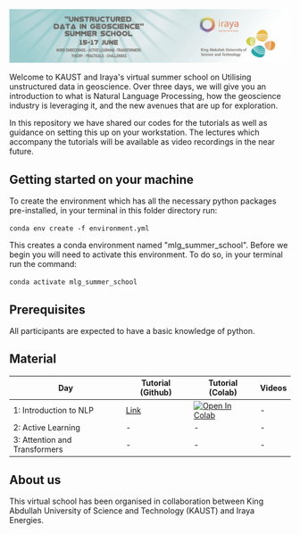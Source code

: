 <img src="logo.jpg">

Welcome to KAUST and Iraya's virtual summer school on Utilising unstructured data in geoscience. Over three days, we will give 
you an introduction to what is Natural Language Processing, how the geoscience industry is leveraging it, and the new
avenues that are up for exploration. 

In this repository we have shared our codes for the tutorials as well as guidance on setting this up on your 
workstation. The lectures which accompany the tutorials will be available as video recordings in the near future.

Getting started on your machine
-------------------------------

To create the environment which has all the necessary python packages pre-installed, in your terminal in this folder 
directory run:

`conda env create -f environment.yml`

This creates a conda environment named "mlg_summer_school". Before we begin you will need to activate this environment.
To do so, in your terminal run the command:

`conda activate mlg_summer_school`


Prerequisites
-------------
All participants are expected to have a basic knowledge of python. 

Material
--------

| Day   | Tutorial (Github) | Tutorial (Colab) | Videos |
|-----------|------------------|------------------|------------------|
| 1: Introduction to NLP | [Link](notebooks/day1_word_embeddings.ipynb) | [![Open In Colab](https://colab.research.google.com/assets/colab-badge.svg)](https://colab.research.google.com/github/cebirnie92/KAUST-Iraya_SummerSchool2021/blob/main/notebooks/day1_word_embeddings.ipynb)  | - | 
| 2: Active Learning | - | - | - | 
| 3: Attention and Transformers | - | -  | - | 

About us
--------
This virtual school has been organised in collaboration between King Abdullah University of Science and Technology 
(KAUST) and Iraya Energies.
